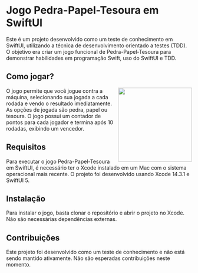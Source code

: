 # Jogo Pedra-Papel-Tesoura em SwiftUI
Este é um projeto desenvolvido como um teste de conhecimento em SwiftUI, utilizando a técnica de desenvolvimento orientado a testes (TDD). O objetivo era criar um jogo funcional de Pedra-Papel-Tesoura para demonstrar habilidades em programação Swift, uso do SwiftUI e TDD.

## Como jogar?
<img 
src="https://media.giphy.com/media/v1.Y2lkPTc5MGI3NjExYTg4aWN3NXBhd3Y2YzQ0MzU4bnQycWNtYzFoNHY5bDI3a254cW5iNiZlcD12MV9pbnRlcm5hbF9naWZfYnlfaWQmY3Q9Zw/UI3b3hX4JOe0lQh4BW/giphy.gif" 
width="200" align="right">
O jogo permite que você jogue contra a máquina, selecionando sua jogada a cada rodada e vendo o resultado imediatamente. As opções de jogada são pedra, papel ou tesoura. O jogo possui um contador de pontos para cada jogador e termina após 10 rodadas, exibindo um vencedor.

## Requisitos
Para executar o jogo Pedra-Papel-Tesoura em SwiftUI, é necessário ter o Xcode instalado em um Mac com o sistema operacional mais recente. O projeto foi desenvolvido usando Xcode 14.3.1 e SwiftUI 5.

## Instalação
Para instalar o jogo, basta clonar o repositório e abrir o projeto no Xcode. Não são necessárias dependências externas.

## Contribuições
Este projeto foi desenvolvido como um teste de conhecimento e não está sendo mantido ativamente. Não são esperadas contribuições neste momento.
